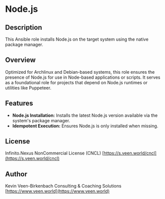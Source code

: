 # Node.js

## Description

This Ansible role installs Node.js on the target system using the native package manager.

## Overview

Optimized for Archlinux and Debian-based systems, this role ensures the presence of Node.js for use in Node-based applications or scripts. It serves as a foundational role for projects that depend on Node.js runtimes or utilities like Puppeteer.

## Features

- **Node.js Installation:** Installs the latest Node.js version available via the system's package manager.
- **Idempotent Execution:** Ensures Node.js is only installed when missing.

## License

Infinito.Nexus NonCommercial License (CNCL)
[https://s.veen.world/cncl](https://s.veen.world/cncl)

## Author

Kevin Veen-Birkenbach
Consulting & Coaching Solutions
[https://www.veen.world](https://www.veen.world)